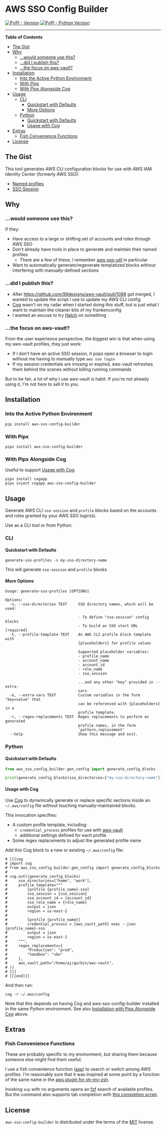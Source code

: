# AWS SSO Config Builder <!-- omit in toc -->

[![PyPI - Version](https://img.shields.io/pypi/v/aws-sso-config-builder.svg)](https://pypi.org/project/aws-sso-config-builder)
[![PyPI - Python Version](https://img.shields.io/pypi/pyversions/aws-sso-config-builder.svg)](https://pypi.org/project/aws-sso-config-builder)

-----

**Table of Contents**

- [The Gist](#the-gist)
- [Why](#why)
  - [...would someone use this?](#would-someone-use-this)
  - [...did I publish this?](#did-i-publish-this)
  - [...the focus on aws-vault?](#the-focus-on-aws-vault)
- [Installation](#installation)
  - [Into the Active Python Environment](#into-the-active-python-environment)
  - [With Pipx](#with-pipx)
  - [With Pipx Alongside Cog](#with-pipx-alongside-cog)
- [Usage](#usage)
  - [CLI](#cli)
    - [Quickstart with Defaults](#quickstart-with-defaults)
    - [More Options](#more-options)
  - [Python](#python)
    - [Quickstart with Defaults](#quickstart-with-defaults-1)
    - [Usage with Cog](#usage-with-cog)
- [Extras](#extras)
  - [Fish Convenience Functions](#fish-convenience-functions)
- [License](#license)

## The Gist

This tool generates AWS CLI configuration blocks for use with AWS IAM Identity Center
(formerly AWS SSO):

- [Named profiles](https://docs.aws.amazon.com/cli/latest/userguide/cli-configure-profiles.html)
- [SSO Session](https://docs.aws.amazon.com/cli/latest/userguide/sso-configure-profile-token.html#sso-configure-profile-token-auto-sso-session)

## Why

### ...would someone use this?

If they:

- Have access to a large or shifting set of accounts and roles through AWS SSO
- Don't already have tools in place to generate and maintain their named profiles
  - There are a few of these, I remember [aws-sso-util](https://github.com/benkehoe/aws-sso-util) in particular
- Want to automatically generate/regenerate templatized blocks without interfering with manually-defined sections

### ...did I publish this?

- After https://github.com/99designs/aws-vault/pull/1088 got merged, I wanted to update the script I use to update my AWS CLI config
- [Cog](https://nedbatchelder.com/code/cog/) wasn't on my radar when I started doing this stuff, but is just what I want to maintain the cleaner bits of my frankenconfig
- I wanted an excuse to try [Hatch](https://hatch.pypa.io/) on something

### ...the focus on aws-vault?

From the user experience perspective, the biggest win is that when using my aws-vault profiles, they just work:

- If I don't have an active SSO session, it pops open a browser to login without me having to manually type `aws sso login`
- If my session credentials are missing or expired, aws-vault refreshes them behind the scenes without killing running commands

But to be fair, a lot of why I use aws-vault is habit. If you're not already using it, I'm not here to sell it to you.

## Installation

### Into the Active Python Environment

```console
pip install aws-sso-config-builder
```

### With Pipx

```console
pipx install aws-sso-config-builder
```

### With Pipx Alongside Cog

Useful to support [Usage with Cog](#usage-with-cog).

```console
pipx install cogapp
pipx inject cogapp aws-sso-config-builder
```

## Usage

Generate AWS CLI `sso-session` and `profile` blocks based on the accounts
and roles granted by your AWS SSO login(s).

Use as a CLI tool or from Python.

### CLI

#### Quickstart with Defaults

```console
generate-sso-profiles -s my-sso-directory-name
```

This will generate `sso-session` and `profile` blocks


#### More Options

<!---[[[cog
import click
import cog
from aws_sso_config_builder.gen_config import cli

ctx = click.Context(cli, info_name='generate-sso-profiles')
cog.outl(f'''
```console
{ctx.get_help()}
```
''')
]]]-->

```console
Usage: generate-sso-profiles [OPTIONS]

Options:
  -s, --sso-directories TEXT     SSO directory names, which will be used:

                                 - To define "sso-session" config blocks
                                 - To build an SSO start URL  [required]
  -t, --profile-template TEXT    An AWS CLI profile block template with
                                 {placeholders} for profile values

                                 Supported placeholder variables:
                                 - profile_name
                                 - account_name
                                 - account_id
                                 - role_name
                                 - sso_session

                                 ...and any other "key" provided in --extra-
                                 vars
  -e, --extra-vars TEXT          Custom variables in the form "key=value" that
                                 can be referenced with {placeholders} in a
                                 profile template.
  -r, --regex-replacements TEXT  Regex replacements to perform on generated
                                 profile names, in the form
                                 'pattern,replacement'
  --help                         Show this message and exit.
```

<!---[[[end]]]-->

### Python

#### Quickstart with Defaults

```python
from aws_sso_config_builder.gen_config import generate_config_blocks

print(generate_config_blocks(sso_directories=["my-sso-directory-name"]))
```

#### Usage with Cog

Use [Cog](https://nedbatchelder.com/code/cog/) to dynamically generate or replace specific sections inside an `~/.aws/config` file without touching manually-maintained blocks.

This invocation specifies:

- A custom profile template, including:
  - `credential_process` profiles for use with [aws-vault](https://github.com/99designs/aws-vault)
  - additional settings defined for each profile
- Some regex replacements to adjust the generated profile name

Add this Cog block to a new or existing `~/.aws/config` file:

```console
# [[[cog
# import cog
# from aws_sso_config_builder.gen_config import generate_config_blocks
#
# cog.outl(generate_config_blocks(
#     sso_directories=["home", "work"],
#     profile_template="""
#         [profile {profile_name}-sso]
#         sso_session = {sso_session}
#         sso_account_id = {account_id}
#         sso_role_name = {role_name}
#         output = json
#         region = us-east-2
#
#         [profile {profile_name}]
#         credential_process = {aws_vault_path} exec --json {profile_name}-sso
#         output = json
#         region = us-east-2
#     """,
#     regex_replacements={
#         "Production": "prod",
#         "Sandbox": "sbx"
#     },
#     aws_vault_path="/home/aj/go/bin/aws-vault",
# ))
# ]]]
# [[[end]]]
```

And then run:

```console
cog -r ~/.aws/config
```

Note that this depends on having Cog and aws-sso-config-builder installed in the same Python
environment. See also [Installation with Pipx Alongside Cog](#with-pipx-alongside-cog) above.

## Extras

### Fish Convenience Functions

These are probably specific to my environment, but sharing them because someone else might find them useful.

I use a fish convenience function ([asp](./extras/fish/functions/asp.fish)) to search or switch among AWS profiles. I'm reasonably sure that it was inspired at some point by a function of the same name in the [aws plugin for oh-my-zsh](https://github.com/ohmyzsh/ohmyzsh/blob/master/plugins/aws/aws.plugin.zsh).

Invoking `asp` with no arguments opens an [fzf](https://github.com/junegunn/fzf/) search of available profiles. But the command also supports tab completion with [this completion script](./extras/fish/completions/asp.fish).


## License

`aws-sso-config-builder` is distributed under the terms of the [MIT](https://spdx.org/licenses/MIT.html) license.
